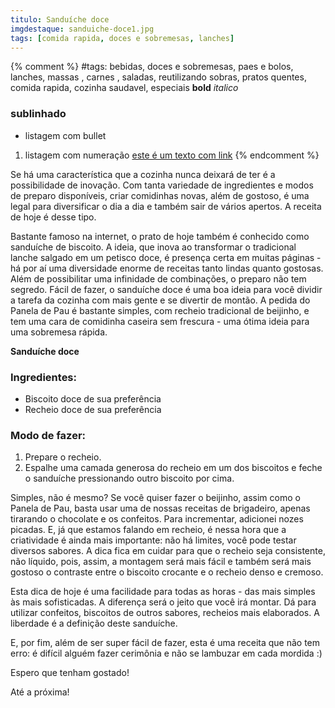 ```yaml
---
titulo: Sanduíche doce
imgdestaque: sanduiche-doce1.jpg
tags: [comida rapida, doces e sobremesas, lanches]
---
```

{% comment %}
#tags: bebidas, doces e sobremesas, paes e bolos, lanches, massas , carnes , saladas, reutilizando sobras, pratos quentes, comida rapida, cozinha saudavel, especiais
**bold**
*italico*
### sublinhado
* listagem com bullet
1. listagem com numeração
[este é um texto com link](https://www.enderecodolink.com)
{% endcomment %}

Se há uma característica que a cozinha nunca deixará de ter é a possibilidade de inovação. Com tanta variedade de ingredientes e modos de preparo disponíveis, criar comidinhas novas, além de gostoso, é uma legal para diversificar o dia a dia e também sair de vários apertos. A receita de hoje é desse tipo.

Bastante famoso na internet, o prato de hoje também é conhecido como sanduíche de biscoito. A ideia, que inova ao transformar o tradicional lanche salgado em um petisco doce, é presença certa em muitas páginas - há por aí uma diversidade enorme de receitas tanto lindas quanto gostosas. Além de possibilitar uma infinidade de combinações, o preparo não tem segredo. Fácil de fazer, o sanduíche doce é uma boa ideia para você dividir a tarefa da cozinha com mais gente e se divertir de montão. A pedida do Panela de Pau é bastante simples, com recheio tradicional de beijinho, e tem uma cara de comidinha caseira sem frescura - uma ótima ideia para uma sobremesa rápida.

**Sanduíche doce**

### Ingredientes:

* Biscoito doce de sua preferência 
* Recheio doce de sua preferência

### Modo de fazer:

1. Prepare o recheio. 
2. Espalhe uma camada generosa do recheio em um dos biscoitos e feche o sanduíche pressionando outro biscoito por cima.

Simples, não é mesmo? Se você quiser fazer o beijinho, assim como o Panela de Pau, basta usar uma de nossas receitas de brigadeiro, apenas tirarando o chocolate e os confeitos. Para incrementar, adicionei nozes picadas. E, já que estamos falando em recheio, é nessa hora que a criatividade é ainda mais importante: não há limites, você pode testar diversos sabores. A dica fica em cuidar para que o recheio seja consistente, não líquido, pois, assim, a montagem será mais fácil e também será mais gostoso o contraste entre o biscoito crocante e o recheio denso e cremoso. 

Esta dica de hoje é uma facilidade para todas as horas - das mais simples às mais sofisticadas. A diferença será o jeito que você irá montar. Dá para utilizar confeitos, biscoitos de outros sabores, recheios mais elaborados. A liberdade é a definição deste sanduíche. 

E, por fim, além de ser super fácil de fazer, esta é uma receita que não tem erro: é difícil alguém fazer cerimônia e não se lambuzar em cada mordida :)

Espero que tenham gostado!

Até a próxima!